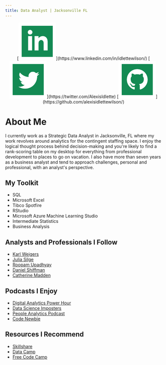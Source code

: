 ```yaml
---
title: Data Analyst | Jacksonville FL 
---
```


<p align="center">
[<img src="iconmonstr-linkedin-2-120.png">](https://www.linkedin.com/in/idlettewilson/)
[<img src="iconmonstr-twitter-2-120.png">](https://twitter.com/AlexisIdlette)
[<img src="iconmonstr-github-2-120.png">](https://github.com/alexisidlettewilson/)
</p>

# About Me

I currently work as a Strategic Data Analyst in Jacksonville, FL where my work revolves around analytics for the contingent staffing space. I enjoy the logical thought process behind decision-making and you're likely to find a rank-scoring table on my desktop for everything from professional development to places to go on vacation. I also have more than seven years as a business analyst and tend to approach challenges, personal and professional, with an analyst's perspective. 

## My Toolkit
- SQL
- Microsoft Excel
- Tibco Spotfire
- RStudio
- Microsoft Azure Machine Learning Studio
- Intermediate Statistics
- Business Analysis

## Analysts and Professionals I Follow
- [Karl Weigers](https://www.karlwiegers.com/)
- [Julia Silge](https://juliasilge.com/)
- [Roopam Upadhyay](http://ucanalytics.com/blogs/)
- [Daniel Shiffman](http://thecodingtrain.com/)
- [Catherine Madden](https://www.skillshare.com/classes/Visual-Thinking-Drawing-Data-to-Communicate-Ideas/1746654720)

## Podcasts I Enjoy
- [Digital Analytics Power Hour](http://www.analyticshour.io/)
- [Data Science Imposters](https://datascienceimposters.com/)
- [People Analytics Podcast](https://tucana-global.com/category/podcast/)
- [Code Newbie](https://www.codenewbie.org/podcast)

## Resources I Recommend
- [Skillshare](www.skillshare.com)
- [Data Camp](http://www.datacamp.com)
- [Free Code Camp](www.freecodecamp.com)
